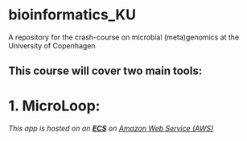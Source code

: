 # bioinformatics_KU
A repository for the crash-course on microbial (meta)genomics at the University of Copenhagen


## This course will cover two main tools:

# 1. MicroLoop:

<h6>This app is hosted on an <a href="https://aws.amazon.com/ec2/"> <strong>ECS</strong></a> on <a href="https://aws.amazon.com/?nc2=h_lg">Amazon Web Service (AWS) </a> </h6>